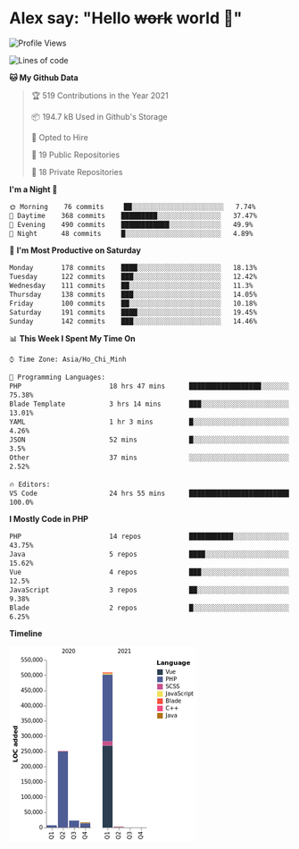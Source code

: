 # Alex say: "Hello ~~work~~ world 🐾"

<!--START_SECTION:waka-->
![Profile Views](http://img.shields.io/badge/Profile%20Views-0-blue)

![Lines of code](https://img.shields.io/badge/From%20Hello%20World%20I%27ve%20Written-809630%20lines%20of%20code-blue)

**🐱 My Github Data** 

> 🏆 519 Contributions in the Year 2021
 > 
> 📦 194.7 kB Used in Github's Storage 
 > 
> 💼 Opted to Hire
 > 
> 📜 19 Public Repositories 
 > 
> 🔑 18 Private Repositories  
 > 
**I'm a Night 🦉** 

```text
🌞 Morning    76 commits     ██░░░░░░░░░░░░░░░░░░░░░░░   7.74% 
🌆 Daytime    368 commits    █████████░░░░░░░░░░░░░░░░   37.47% 
🌃 Evening    490 commits    ████████████░░░░░░░░░░░░░   49.9% 
🌙 Night      48 commits     █░░░░░░░░░░░░░░░░░░░░░░░░   4.89%

```
📅 **I'm Most Productive on Saturday** 

```text
Monday       178 commits    ████░░░░░░░░░░░░░░░░░░░░░   18.13% 
Tuesday      122 commits    ███░░░░░░░░░░░░░░░░░░░░░░   12.42% 
Wednesday    111 commits    ██░░░░░░░░░░░░░░░░░░░░░░░   11.3% 
Thursday     138 commits    ███░░░░░░░░░░░░░░░░░░░░░░   14.05% 
Friday       100 commits    ██░░░░░░░░░░░░░░░░░░░░░░░   10.18% 
Saturday     191 commits    ████░░░░░░░░░░░░░░░░░░░░░   19.45% 
Sunday       142 commits    ███░░░░░░░░░░░░░░░░░░░░░░   14.46%

```


📊 **This Week I Spent My Time On** 

```text
⌚︎ Time Zone: Asia/Ho_Chi_Minh

💬 Programming Languages: 
PHP                      18 hrs 47 mins      ██████████████████░░░░░░░   75.38% 
Blade Template           3 hrs 14 mins       ███░░░░░░░░░░░░░░░░░░░░░░   13.01% 
YAML                     1 hr 3 mins         █░░░░░░░░░░░░░░░░░░░░░░░░   4.26% 
JSON                     52 mins             █░░░░░░░░░░░░░░░░░░░░░░░░   3.5% 
Other                    37 mins             ░░░░░░░░░░░░░░░░░░░░░░░░░   2.52%

🔥 Editors: 
VS Code                  24 hrs 55 mins      █████████████████████████   100.0%

```

**I Mostly Code in PHP** 

```text
PHP                      14 repos            ███████████░░░░░░░░░░░░░░   43.75% 
Java                     5 repos             ████░░░░░░░░░░░░░░░░░░░░░   15.62% 
Vue                      4 repos             ███░░░░░░░░░░░░░░░░░░░░░░   12.5% 
JavaScript               3 repos             ██░░░░░░░░░░░░░░░░░░░░░░░   9.38% 
Blade                    2 repos             █░░░░░░░░░░░░░░░░░░░░░░░░   6.25%

```


**Timeline**

![Chart not found](https://raw.githubusercontent.com/alexzvn/alexzvn/main/charts/bar_graph.png) 


<!--END_SECTION:waka-->
